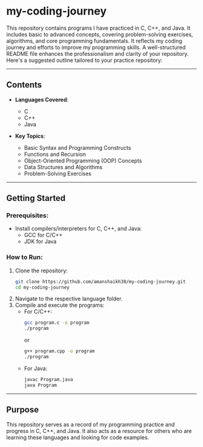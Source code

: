 # my-coding-journey
This repository contains programs I have practiced in C, C++, and Java. It includes basic to advanced concepts, covering problem-solving exercises, algorithms, and core programming fundamentals. It reflects my coding journey and efforts to improve my programming skills.
A well-structured README file enhances the professionalism and clarity of your repository. Here's a suggested outline tailored to your practice repository:  

---

## **Contents**  
- **Languages Covered**:  
  - C  
  - C++  
  - Java  

- **Key Topics**:  
  - Basic Syntax and Programming Constructs  
  - Functions and Recursion  
  - Object-Oriented Programming (OOP) Concepts  
  - Data Structures and Algorithms  
  - Problem-Solving Exercises  

---

## **Getting Started**  
### Prerequisites:  
- Install compilers/interpreters for C, C++, and Java:  
  - GCC for C/C++  
  - JDK for Java  

### How to Run:  
1. Clone the repository:  
   ```bash
   git clone https://github.com/amanshaikh30/my-coding-journey.git
   cd my-coding-journey
   ```  
2. Navigate to the respective language folder.  
3. Compile and execute the programs:  
   - For C/C++:  
     ```bash
     gcc program.c -o program
     ./program
     ```  
     or  
     ```bash
     g++ program.cpp -o program
     ./program
     ```  
   - For Java:  
     ```bash
     javac Program.java
     java Program
     ```  

---

## **Purpose**  
This repository serves as a record of my programming practice and progress in C, C++, and Java. It also acts as a resource for others who are learning these languages and looking for code examples.  
